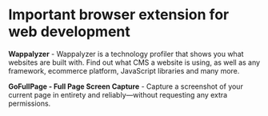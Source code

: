 # Important browser extension for web development


**Wappalyzer** - Wappalyzer is a technology profiler that shows you what websites are built with. Find out what CMS a website is using, as well as any framework, ecommerce platform, JavaScript libraries and many more.


**GoFullPage - Full Page Screen Capture** - Capture a screenshot of your current page in entirety and reliably—without requesting any extra permissions.
